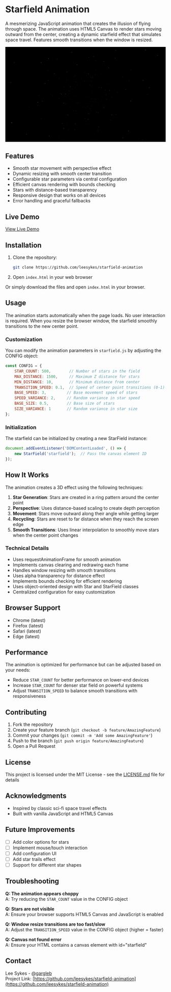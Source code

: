 # Starfield Animation

A mesmerizing JavaScript animation that creates the illusion of flying through space. The animation uses HTML5 Canvas to render stars moving outward from the center, creating a dynamic starfield effect that simulates space travel. Features smooth transitions when the window is resized.

![Starfield Animation](preview.gif)

## Features

- Smooth star movement with perspective effect
- Dynamic resizing with smooth center transition
- Configurable star parameters via central configuration
- Efficient canvas rendering with bounds checking
- Stars with distance-based transparency
- Responsive design that works on all devices
- Error handling and graceful fallbacks

## Live Demo

[View Live Demo](https://your-demo-url-here.com)

## Installation

1. Clone the repository:

    ```bash
    git clone https://github.com/leesykes/starfield-animation
    ```

2. Open `index.html` in your web browser

Or simply download the files and open `index.html` in your browser.

## Usage

The animation starts automatically when the page loads. No user interaction is required. When you resize the browser window, the starfield smoothly transitions to the new center point.

### Customization

You can modify the animation parameters in `starfield.js` by adjusting the CONFIG object:

```javascript
const CONFIG = {
    STAR_COUNT: 500,        // Number of stars in the field
    MAX_DISTANCE: 1500,     // Maximum Z distance for stars
    MIN_DISTANCE: 10,       // Minimum distance from center
    TRANSITION_SPEED: 0.1,  // Speed of center point transitions (0-1)
    BASE_SPEED: 3,         // Base movement speed of stars
    SPEED_VARIANCE: 2,     // Random variance in star speed
    BASE_SIZE: 0.5,        // Base size of stars
    SIZE_VARIANCE: 1       // Random variance in star size
};
```

### Initialization

The starfield can be initialized by creating a new StarField instance:

```javascript
document.addEventListener('DOMContentLoaded', () => {
    new StarField('starfield');  // Pass the canvas element ID
});
```

## How It Works

The animation creates a 3D effect using the following techniques:

1. **Star Generation**: Stars are created in a ring pattern around the center point
2. **Perspective**: Uses distance-based scaling to create depth perception
3. **Movement**: Stars move outward along their angle while getting larger
4. **Recycling**: Stars are reset to far distance when they reach the screen edge
5. **Smooth Transitions**: Uses linear interpolation to smoothly move stars when the center point changes

### Technical Details

- Uses requestAnimationFrame for smooth animation
- Implements canvas clearing and redrawing each frame
- Handles window resizing with smooth transitions
- Uses alpha transparency for distance effect
- Implements bounds checking for efficient rendering
- Uses object-oriented design with Star and StarField classes
- Centralized configuration for easy customization

## Browser Support

- Chrome (latest)
- Firefox (latest)
- Safari (latest)
- Edge (latest)

## Performance

The animation is optimized for performance but can be adjusted based on your needs:
- Reduce `STAR_COUNT` for better performance on lower-end devices
- Increase `STAR_COUNT` for denser star field on powerful systems
- Adjust `TRANSITION_SPEED` to balance smooth transitions with responsiveness

## Contributing

1. Fork the repository
2. Create your feature branch (`git checkout -b feature/AmazingFeature`)
3. Commit your changes (`git commit -m 'Add some AmazingFeature'`)
4. Push to the branch (`git push origin feature/AmazingFeature`)
5. Open a Pull Request

## License

This project is licensed under the MIT License - see the [LICENSE.md](LICENSE.md) file for details

## Acknowledgments

- Inspired by classic sci-fi space travel effects
- Built with vanilla JavaScript and HTML5 Canvas

## Future Improvements

- [ ] Add color options for stars
- [ ] Implement mouse/touch interaction
- [ ] Add configuration UI
- [ ] Add star trails effect
- [ ] Support for different star shapes

## Troubleshooting

**Q: The animation appears choppy**  
A: Try reducing the `STAR_COUNT` value in the CONFIG object

**Q: Stars are not visible**  
A: Ensure your browser supports HTML5 Canvas and JavaScript is enabled

**Q: Window resize transitions are too fast/slow**  
A: Adjust the `TRANSITION_SPEED` value in the CONFIG object (higher = faster)

**Q: Canvas not found error**  
A: Ensure your HTML contains a canvas element with id="starfield"

## Contact

Lee Sykes - [@gargleb](https://twitter.com/gargleb)  
Project Link: [https://github.com/leesykes/starfield-animation](https://github.com/leesykes/starfield-animation)